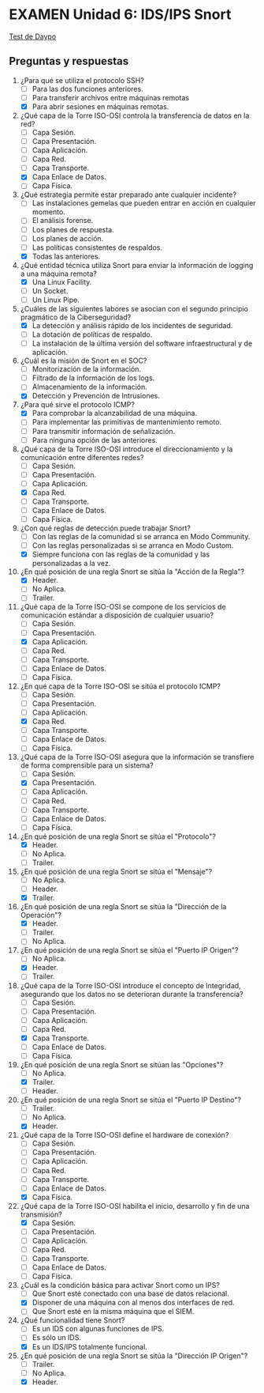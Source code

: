 # EXAMEN Unidad 6: IDS/IPS Snort

[Test de Daypo](https://www.daypo.com/ic-06.html)

## Preguntas y respuestas

1. ¿Para qué se utiliza el protocolo SSH?
	- [ ] Para las dos funciones anteriores.
	- [ ] Para transferir archivos entre máquinas remotas
	- [x] Para abrir sesiones en máquinas remotas.

2. ¿Qué capa de la Torre ISO-OSI controla la transferencia de datos en la red?
	- [ ] Capa Sesión.
	- [ ] Capa Presentación.
	- [ ] Capa Aplicación.
	- [ ] Capa Red.
	- [ ] Capa Transporte.
	- [x] Capa Enlace de Datos.
	- [ ] Capa Física.

3. ¿Qué estrategia permite estar preparado ante cualquier incidente?
	- [ ] Las instalaciones gemelas que pueden entrar en acción en cualquier momento.
	- [ ] El análisis forense.
	- [ ] Los planes de respuesta.
	- [ ] Los planes de acción.
	- [ ] Las políticas consistentes de respaldos.
	- [x] Todas las anteriores.

4. ¿Qué entidad técnica utiliza Snort para enviar la información de logging a una máquina remota?
	- [x] Una Linux Facility.
	- [ ] Un Socket.
	- [ ] Un Linux Pipe.

5. ¿Cuáles de las siguientes labores se asocian con el segundo principio pragmático de la Ciberseguridad?
	- [x] La detección y análisis rápido de los incidentes de seguridad.
	- [ ] La dotación de políticas de respaldo.
	- [ ] La instalación de la última versión del software infraestructural y de aplicación.

6. ¿Cuál es la misión de Snort en el SOC?
	- [ ] Monitorización de la información.
	- [ ] Filtrado de la información de los logs.
	- [ ] Almacenamiento de la información.
	- [x] Detección y Prevención de Intrusiones.

7. ¿Para qué sirve el protocolo ICMP?
	- [x] Para comprobar la alcanzabilidad de una máquina.
	- [ ] Para implementar las primitivas de mantenimiento remoto.
	- [ ] Para transmitir información de señalización.
	- [ ] Para ninguna opción de las anteriores.

8. ¿Qué capa de la Torre ISO-OSI introduce el direccionamiento y la comunicación entre diferentes redes?
	- [ ] Capa Sesión.
	- [ ] Capa Presentación.
	- [ ] Capa Aplicación.
	- [x] Capa Red.
	- [ ] Capa Transporte.
	- [ ] Capa Enlace de Datos.
	- [ ] Capa Física.

9. ¿Con qué reglas de detección puede trabajar Snort?
	- [ ] Con las reglas de la comunidad si se arranca en Modo Community.
	- [ ] Con las reglas personalizadas si se arranca en Modo Custom.
	- [x] Siempre funciona con las reglas de la comunidad y las personalizadas a la vez.

10. ¿En qué posición de una regla Snort se sitúa la "Acción de la Regla"?
	- [x] Header.
	- [ ] No Aplica.
	- [ ] Trailer.

11. ¿Qué capa de la Torre ISO-OSI se compone de los servicios de comunicación estándar a disposición de cualquier usuario?
	- [ ] Capa Sesión.
	- [ ] Capa Presentación.
	- [x] Capa Aplicación.
	- [ ] Capa Red.
	- [ ] Capa Transporte.
	- [ ] Capa Enlace de Datos.
	- [ ] Capa Física.

12. ¿En qué capa de la Torre ISO-OSI se sitúa el protocolo ICMP?
	- [ ] Capa Sesión.
	- [ ] Capa Presentación.
	- [ ] Capa Aplicación.
	- [x] Capa Red.
	- [ ] Capa Transporte.
	- [ ] Capa Enlace de Datos.
	- [ ] Capa Física.

14. ¿Qué capa de la Torre ISO-OSI asegura que la información se transfiere de forma comprensible para un sistema?
	- [ ] Capa Sesión.
	- [x] Capa Presentación.
	- [ ] Capa Aplicación.
	- [ ] Capa Red.
	- [ ] Capa Transporte.
	- [ ] Capa Enlace de Datos.
	- [ ] Capa Física.

15. ¿En qué posición de una regla Snort se sitúa el "Protocolo"?
	- [x] Header.
	- [ ] No Aplica.
	- [ ] Trailer.

16. ¿En qué posición de una regla Snort se sitúa el "Mensaje"?
	- [ ] No Aplica.
	- [ ] Header.
	- [x] Trailer.

17. ¿En qué posición de una regla Snort se sitúa la "Dirección de la Operación"?
	- [x] Header.
	- [ ] Trailer.
	- [ ] No Aplica.

18. ¿En qué posición de una regla Snort se sitúa el "Puerto IP Origen"?
	- [ ] No Aplica.
	- [x] Header.
	- [ ] Trailer.

20. ¿Qué capa de la Torre ISO-OSI introduce el concepto de Integridad, asegurando que los datos no se deterioran durante la transferencia?
	- [ ] Capa Sesión.
	- [ ] Capa Presentación.
	- [ ] Capa Aplicación.
	- [ ] Capa Red.
	- [x] Capa Transporte.
	- [ ] Capa Enlace de Datos.
	- [ ] Capa Física.

21. ¿En qué posición de una regla Snort se sitúan las "Opciones"?
	- [ ] No Aplica.
	- [x] Trailer.
	- [ ] Header.

22. ¿En qué posición de una regla Snort se sitúa el "Puerto IP Destino"?
	- [ ] Trailer.
	- [ ] No Aplica.
	- [x] Header.

23. ¿Qué capa de la Torre ISO-OSI define el hardware de conexión?
	- [ ] Capa Sesión.
	- [ ] Capa Presentación.
	- [ ] Capa Aplicación.
	- [ ] Capa Red.
	- [ ] Capa Transporte.
	- [ ] Capa Enlace de Datos.
	- [x] Capa Física.

24. ¿Qué capa de la Torre ISO-OSI habilita el inicio, desarrollo y fin de una transmisión?
	- [x] Capa Sesión.
	- [ ] Capa Presentación.
	- [ ] Capa Aplicación.
	- [ ] Capa Red.
	- [ ] Capa Transporte.
	- [ ] Capa Enlace de Datos.
	- [ ] Capa Física.

25. ¿Cuál es la condición básica para activar Snort como un IPS?
	- [ ] Que Snort esté conectado con una base de datos relacional.
	- [x] Disponer de una máquina con al menos dos interfaces de red.
	- [ ] Que Snort esté en la misma máquina que el SIEM.

26. ¿Qué funcionalidad tiene Snort?
	- [ ] Es un IDS con algunas funciones de IPS.
	- [ ] Es sólo un IDS.
	- [x] Es un IDS/IPS totalmente funcional.

27. ¿En qué posición de una regla Snort se sitúa la "Dirección IP Origen"?
	- [ ] Trailer.
	- [ ] No Aplica.
	- [x] Header.

